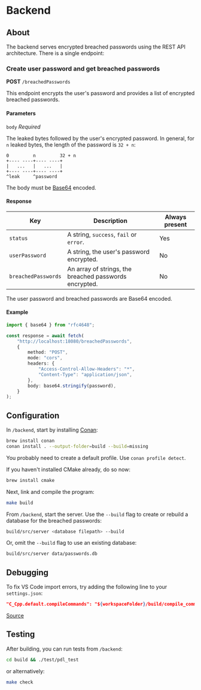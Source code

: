 # Backend

## About

The backend serves encrypted breached passwords using the REST API architecture. There is a single endpoint:

### Create user password and get breached passwords

**POST** `/breachedPasswords`

This endpoint encrypts the user's password and provides a list of encrypted breached passwords.

#### Parameters

`body` *Required*

The leaked bytes followed by the user's encrypted password. In general, for `n` leaked bytes, the length of the password is `32 + n`:

```text
0         n         32 + n
+---- ----+---- ----+
|   ...   |   ...   |
+---- ----+---- ----+
^leak     ^password
```

The body must be [Base64](https://en.wikipedia.org/wiki/Base64) encoded.

#### Response

| Key                 | Description                                            | Always present |
|---------------------|--------------------------------------------------------|----------------|
| `status`            | A string, `success`, `fail` or `error`.                | Yes            |
| `userPassword`      | A string, the user's password encrypted.               | No             |
| `breachedPasswords` | An array of strings, the breached passwords encrypted. | No             |

The user password and breached passwords are Base64 encoded.

#### Example

```typescript
import { base64 } from "rfc4648";

const response = await fetch(
    "http://localhost:18080/breachedPasswords",
    {
        method: "POST",
        mode: "cors",
        headers: {
            "Access-Control-Allow-Headers": "*",
            "Content-Type": "application/json",
        },
        body: base64.stringify(password),
    }
);
```

## Configuration

In `/backend`, start by installing [Conan](https://conan.io/):

```bash
brew install conan 
conan install . --output-folder=build --build=missing
```

You probably need to create a default profile. Use `conan profile detect`.

If you haven't installed CMake already, do so now:

```bash
brew install cmake
```

Next, link and compile the program:

```bash
make build
```

From `/backend`, start the server. Use the `--build` flag to create or rebuild a database for the breached passwords:

```bash
build/src/server <database filepath> --build
```

Or, omit the `--build` flag to use an existing database:

```bash
build/src/server data/passwords.db 
```

## Debugging

To fix VS Code import errors, try adding the following line to your `settings.json`:

```json
"C_Cpp.default.compileCommands": "${workspaceFolder}/build/compile_commands.json",
```

[Source](https://stackoverflow.com/questions/58077908/linking-conan-include-to-vs-code)

## Testing

After building, you can run tests from `/backend`:

```bash
cd build && ./test/pdl_test 
```

or alternatively:

```bash
make check
```
